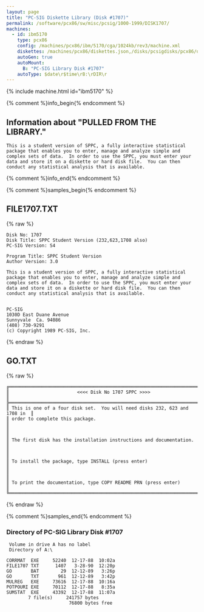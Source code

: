 ```yaml
---
layout: page
title: "PC-SIG Diskette Library (Disk #1707)"
permalink: /software/pcx86/sw/misc/pcsig/1000-1999/DISK1707/
machines:
  - id: ibm5170
    type: pcx86
    config: /machines/pcx86/ibm/5170/cga/1024kb/rev3/machine.xml
    diskettes: /machines/pcx86/diskettes.json,/disks/pcsigdisks/pcx86/diskettes.json
    autoGen: true
    autoMount:
      B: "PC-SIG Library Disk #1707"
    autoType: $date\r$time\rB:\rDIR\r
---
```


{% include machine.html id="ibm5170" %}

{% comment %}info_begin{% endcomment %}

## Information about "PULLED FROM THE LIBRARY."

    This is a student version of SPPC, a fully interactive statistical
    package that enables you to enter, manage and analyze simple and
    complex sets of data.  In order to use the SPPC, you must enter your
    data and store it on a diskette or hard disk file.  You can then
    conduct any statistical analysis that is available.
{% comment %}info_end{% endcomment %}

{% comment %}samples_begin{% endcomment %}

## FILE1707.TXT

{% raw %}
```
Disk No: 1707                                                           
Disk Title: SPPC Student Version (232,623,1708 also)                    
PC-SIG Version: S4                                                      
                                                                        
Program Title: SPPC Student Version                                     
Author Version: 3.0                                                     
                                                                        
This is a student version of SPPC, a fully interactive statistical      
package that enables you to enter, manage and analyze simple and        
complex sets of data.  In order to use the SPPC, you must enter your    
data and store it on a diskette or hard disk file.  You can then        
conduct any statistical analysis that is available.                     
                                                                        
                                                                        
PC-SIG                                                                  
1030D East Duane Avenue                                                 
Sunnyvale  Ca. 94086                                                    
(408) 730-9291                                                          
(c) Copyright 1989 PC-SIG, Inc.                                         
```
{% endraw %}

## GO.TXT

{% raw %}
```
╔════════════════════════════════════════════════════════════════════════════╗
║                         <<<< Disk No 1707 SPPC >>>>                        ║
╠════════════════════════════════════════════════════════════════════════════╣
║ This is one of a four disk set.  You will need disks 232, 623 and 1708 in  ║
║ order to complete this package.                                            ║
║                                                                            ║
║ The first disk has the installation instructions and documentation.        ║
║                                                                            ║
║ To install the package, type INSTALL (press enter)                         ║
║                                                                            ║
║ To print the documentation, type COPY README PRN (press enter)             ║
╚════════════════════════════════════════════════════════════════════════════╝
```
{% endraw %}

{% comment %}samples_end{% endcomment %}

### Directory of PC-SIG Library Disk #1707

     Volume in drive A has no label
     Directory of A:\

    CORRMAT  EXE     52240  12-17-88  10:02a
    FILE1707 TXT      1407   3-28-90  12:20p
    GO       BAT        29  12-12-89   3:26p
    GO       TXT       961  12-12-89   3:42p
    MULREG   EXE     73616  12-17-88  10:16a
    POTPOURI EXE     70112  12-17-88   8:35a
    SUMSTAT  EXE     43392  12-17-88  11:07a
            7 file(s)     241757 bytes
                           76800 bytes free
